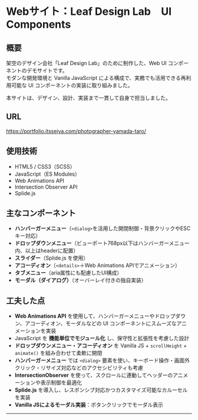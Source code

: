 # Webサイト：Leaf Design Lab　UI Components

## 概要

架空のデザイン会社「Leaf Design Lab」のために制作した、Web UI コンポーネントのデモサイトです。  
モダンな開発環境と Vanilla JavaScript による構成で、実務でも活用できる再利用可能な UI コンポーネントの実装に取り組みました。

本サイトは、デザイン、設計、実装まで一貫して自身で担当しました。


## URL

https://portfolio.itsseiya.com/photographer-yamada-taro/

## 使用技術


- HTML5 / CSS3（SCSS）
- JavaScript（ES Modules）
- Web Animations API
- Intersection Observer API
- Splide.js

  
## 主なコンポーネント

- **ハンバーガーメニュー**（`<dialog>`を活用した開閉制御・背景クリックやESCキー対応）
- **ドロップダウンメニュー**（ビューポート768px以下はハンバーガーメニュー内、以上はheaderに配置）
- **スライダー**（Splide.js を使用）
- **アコーディオン**（`<details>`＋Web Animations APIでアニメーション）
- **タブメニュー**（aria属性にも配慮したUI構成）
- **モーダル（ダイアログ）**（オーバーレイ付きの独自実装）

## 工夫した点

- **Web Animations API** を使用して、ハンバーガーメニューやドロップダウン、アコーディオン、モーダルなどの UI コンポーネントにスムーズなアニメーションを実装
- JavaScript を **機能単位でモジュール化** し、保守性と拡張性を考慮した設計
- **ドロップダウンメニュー・アコーディオン** を Vanilla JS + `scrollHeight` + `animate()` を組み合わせて柔軟に開閉
- **ハンバーガーメニュー** では `<dialog>` 要素を使い、キーボード操作・画面外クリック・リサイズ対応などのアクセシビリティも考慮
- **IntersectionObserver** を使って、スクロールに連動してヘッダーのアニメーションや表示制御を最適化
- **Splide.js** を導入し、レスポンシブ対応かつカスタマイズ可能なカルーセルを実装
- **Vanilla JSによるモーダル実装**：ボタンクリックでモーダル表示

---

